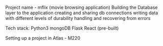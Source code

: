 Project name - mflix (movie browsing application)
Building the Database layer to the application
creating and sharing db connections
writing data with different levels of durability
handling and recovering from errors


Tech stack:
Python3
mongoDB
Flask
React (pre-built)

Setting up a project in Atlas - M220
